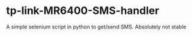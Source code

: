 # tp-link-MR6400-SMS-handler
A simple selenium script in python to get/send SMS. Absolutely not stable
